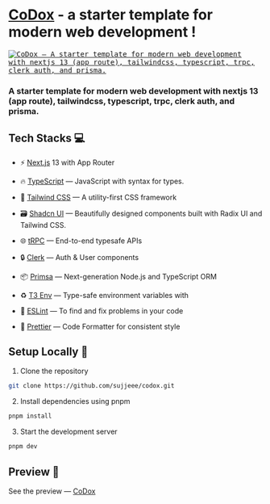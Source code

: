 # [CoDox](https://codox.vercel.app/) - a starter template for modern web development !

<kbd>
<a href="https://codox.vercel.app">
  <img alt="CoDox – A starter template for modern web development with nextjs 13 (app route), tailwindcss, typescript, trpc, clerk auth, and prisma." src="https://codox.vercel.app/og-image.png">
</a>
</kbd>

### A starter template for modern web development with nextjs 13 (app route), tailwindcss, typescript, trpc, clerk auth, and prisma.


## Tech Stacks 💻

- ⚡ [Next.js](https://nextjs.org) 13 with App Router 
- 🔥 [TypeScript](https://www.typescriptlang.org)  — JavaScript with syntax for types.
- 💎 [Tailwind CSS](https://tailwindcss.com) —  A utility-first CSS framework
- 🗃 [Shadcn UI](https://ui.shadcn.com/) —  Beautifully designed components built with Radix UI and Tailwind CSS.
- 🌐 [tRPC](https://trpc.io) —  End-to-end typesafe APIs

- 🔒 [Clerk](https://clerk.com?utm_source=github&utm_medium=sponsorship&utm_campaign=nextjs-boilerplate) — Auth & User components
- 📦 [Primsa](https://www.prisma.io/) — Next-generation Node.js and TypeScript ORM
- ♻️ [T3 Env](https://env.t3.gg/) — Type-safe environment variables with 
- 📏 [ESLint](https://eslint.org) — To find and fix problems in your code
- 💖 [Prettier](https://prettier.io) — Code Formatter for consistent style


## Setup Locally 🚀

1. Clone the repository

```bash
git clone https://github.com/sujjeee/codox.git
```

2. Install dependencies using pnpm

```bash
pnpm install
```

3. Start the development server

```bash
pnpm dev
```


## Preview 👀
See the preview  —  <a href="https://codox.vercel.app">CoDox</a>